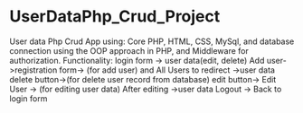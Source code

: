 # UserDataPhp_Crud_Project
User data Php Crud App
using:
Core PHP, HTML, CSS, MySql, and database connection using the OOP approach in PHP, and Middleware for authorization.
Functionality:
login form -> user data(edit, delete)
Add user->registration form-> (for add user) and All Users to redirect ->user data
delete button->(for delete user record from database)
edit button-> Edit User -> (for editing user data) After editing ->user data
Logout -> Back to login form
